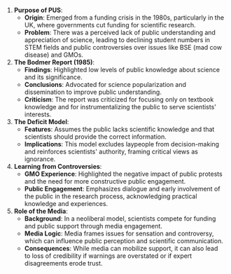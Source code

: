 1. **Purpose of PUS**:
    - **Origin**: Emerged from a funding crisis in the 1980s, particularly in the UK, where governments cut funding for scientific research.
    - **Problem**: There was a perceived lack of public understanding and appreciation of science, leading to declining student numbers in STEM fields and public controversies over issues like BSE (mad cow disease) and GMOs.
2. **The Bodmer Report (1985)**:
    - **Findings**: Highlighted low levels of public knowledge about science and its significance.
    - **Conclusions**: Advocated for science popularization and dissemination to improve public understanding.
    - **Criticism**: The report was criticized for focusing only on textbook knowledge and for instrumentalizing the public to serve scientists' interests.
3. **The Deficit Model**:
    - **Features**: Assumes the public lacks scientific knowledge and that scientists should provide the correct information.
    - **Implications**: This model excludes laypeople from decision-making and reinforces scientists' authority, framing critical views as ignorance.
4. **Learning from Controversies**:
    - **GMO Experience**: Highlighted the negative impact of public protests and the need for more constructive public engagement.
    - **Public Engagement**: Emphasizes dialogue and early involvement of the public in the research process, acknowledging practical knowledge and experiences.
5. **Role of the Media**:
    - **Background**: In a neoliberal model, scientists compete for funding and public support through media engagement.
    - **Media Logic**: Media frames issues for sensation and controversy, which can influence public perception and scientific communication.
    - **Consequences**: While media can mobilize support, it can also lead to loss of credibility if warnings are overstated or if expert disagreements erode trust.